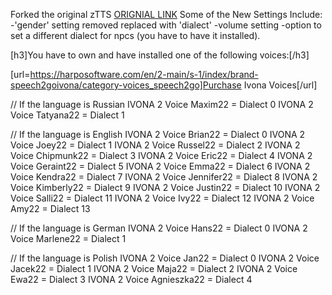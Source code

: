 Forked the original zTTS [ORIGNIAL LINK](https://github.com/Sefaris/zTTSDialogues)
Some of the New Settings Include:
-'gender' setting removed replaced with 'dialect'
-volume setting
-option to set a different dialect for npcs (you have to have it installed).

[h3]You have to own and have installed one of the following voices:[/h3]

[url=https://harposoftware.com/en/2-main/s-1/index/brand-speech2goivona/category-voices_speech2go]Purchase Ivona Voices[/url]


// If the language is Russian
IVONA 2 Voice Maxim22 = Dialect 0
IVONA 2 Voice Tatyana22 = Dialect 1


// If the language is English
IVONA 2 Voice Brian22 = Dialect 0
IVONA 2 Voice Joey22 = Dialect 1
IVONA 2 Voice Russel22 = Dialect 2
IVONA 2 Voice Chipmunk22 = Dialect 3
IVONA 2 Voice Eric22 = Dialect 4
IVONA 2 Voice Geraint22 = Dialect 5
IVONA 2 Voice Emma22 = Dialect 6
IVONA 2 Voice Kendra22 = Dialect 7
IVONA 2 Voice Jennifer22 = Dialect 8
IVONA 2 Voice Kimberly22 = Dialect 9
IVONA 2 Voice Justin22 = Dialect 10
IVONA 2 Voice Salli22 = Dialect 11
IVONA 2 Voice Ivy22 = Dialect 12
IVONA 2 Voice Amy22 = Dialect 13

// If the language is German
IVONA 2 Voice Hans22 = Dialect 0
IVONA 2 Voice Marlene22 = Dialect 1

// If the language is Polish
IVONA 2 Voice Jan22 = Dialect 0
IVONA 2 Voice Jacek22 = Dialect 1
IVONA 2 Voice Maja22 = Dialect 2
IVONA 2 Voice Ewa22 = Dialect 3
IVONA 2 Voice Agnieszka22 = Dialect 4
